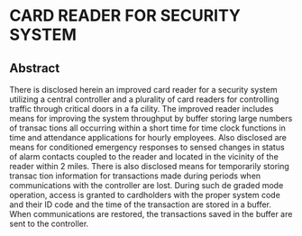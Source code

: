 # CARD READER FOR SECURITY SYSTEM

## Abstract
There is disclosed herein an improved card reader for a security system utilizing a central controller and a plurality of card readers for controlling traffic through critical doors in a fa cility. The improved reader includes means for improving the system throughput by buffer storing large numbers of transac tions all occurring within a short time for time clock functions in time and attendance applications for hourly employees. Also disclosed are means for conditioned emergency responses to sensed changes in status of alarm contacts coupled to the reader and located in the vicinity of the reader within 2 miles. There is also disclosed means for temporarily storing transac tion information for transactions made during periods when communications with the controller are lost. During such de graded mode operation, access is granted to cardholders with the proper system code and their ID code and the time of the transaction are stored in a buffer. When communications are restored, the transactions saved in the buffer are sent to the controller.
